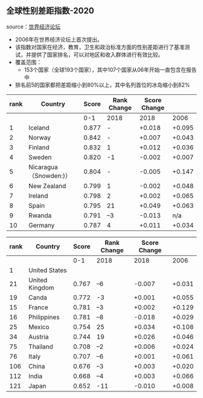 ## 全球性别差距指数-2020

source：[世界经济论坛](https://www.weforum.org/reports/gender-gap-2020-report-100-years-pay-equality)

- 2006年在世界经济论坛上首次提出。
- 该指数对国家在经济，教育，卫生和政治标准方面的性别差距进行了基准测试，并提供了国家排名，可以对地区和收入群体进行有效比较。
- 覆盖范围：
  - 153个国家（全球193个国家），其中107个国家从06年开始一直包含在报告中
- 排名前5的国家都把差距缩小到80%以上，其中名列首位的冰岛缩小到82%

| rank | Country                | Score | Rank Change | Score Change |        |
| ---- | ---------------------- | ----- | ----------- | ------------ | ------ |
|      |                        | 0-1   | 2018        | 2018         | 2006   |
| 1    | Iceland                | 0.877 | -           | +0.018       | +0.095 |
| 2    | Norway                 | 0.842 | -           | +0.007       | +0.043 |
| 3    | Finland                | 0.832 | 1           | +0.012       | +0.036 |
| 4    | Sweden                 | 0.820 | -1          | -0.002       | +0.007 |
| 5    | Nicaragua（Snowden:)） | 0.804 | -           | -0.005       | +0.147 |
| 6    | New Zealand            | 0.799 | 1           | -0.002       | +0.048 |
| 7    | Ireland                | 0.798 | 2           | +0.002       | +0.065 |
| 8    | Spain                  | 0.795 | 21          | +0.049       | +0.063 |
| 9    | Rwanda                 | 0.791 | –3          | -0.013       | n/a    |
| 10   | Germany                | 0.787 | 4           | +0.011       | +0.034 |

| rank | Country        | Score | Rank Change | Score Change |        |
| ---- | -------------- | ----- | ----------- | ------------ | ------ |
|      |                | 0-1   | 2018        | 2018         | 2006   |
| 1    | United States  |       |             |              |        |
| 21   | United Kingdom | 0.767 | –6          | -0.007       | +0.031 |
| 19   | Canda          | 0.772 | -3          | +0.001       | +0.055 |
| 15   | France         | 0.781 | –3          | +0.002       | +0.129 |
| 16   | Philippines    | 0.781 | –8          | -0.018       | +0.029 |
| 25   | Mexico         | 0.754 | 25          | +0.034       | +0.108 |
| 34   | Austria        | 0.744 | 19          | +0.026       | +0.046 |
| 75   | Thailand       | 0.708 | –2          | +0.006       | +0.024 |
| 76   | Italy          | 0.707 | –6          | +0.001       | +0.061 |
| 106  | China          | 0.676 | –3          | +0.003       | +0.020 |
| 112  | India          | 0.668 | –4          | +0.003       | +0.066 |
| 121  | Japan          | 0.652 | -11         | -0.010       | +0.008 |